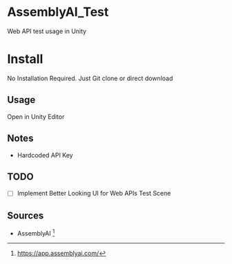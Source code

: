 # AssemblyAI_Test
  Web API test usage in Unity

# Install
No Installation Required. Just Git clone or direct download

## Usage
Open in Unity Editor

## Notes
- Hardcoded API Key

## TODO
- [ ] Implement Better Looking UI for Web APIs Test Scene 

## Sources
- AssemblyAI [^1]

[^1]: https://app.assemblyai.com/
